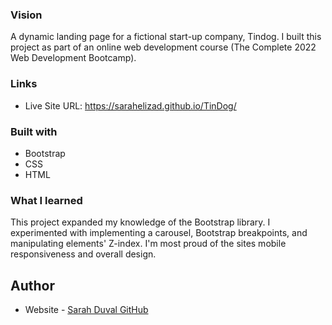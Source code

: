### Vision
A dynamic landing page for a fictional start-up company, Tindog. I built this project as part of an online web development course (The Complete 2022 Web Development Bootcamp). 

### Links

- Live Site URL: https://sarahelizad.github.io/TinDog/

### Built with

- Bootstrap
- CSS
- HTML

### What I learned

This project expanded my knowledge of the Bootstrap library. I experimented with implementing a carousel, Bootstrap breakpoints, and manipulating elements' Z-index. I'm most proud of the sites mobile responsiveness and overall design. 

## Author

- Website - [Sarah Duval GitHub](https://github.com/sarahelizad)

